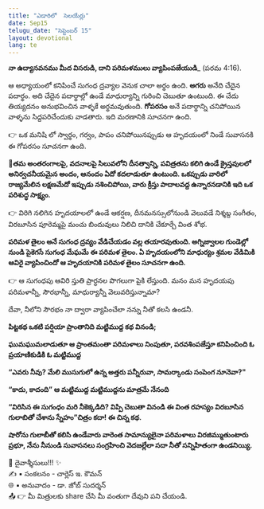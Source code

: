 ```yaml
---
title: "ఎడారిలో  సెలయేర్లు"
date: Sep15
telugu_date: "సెప్టెంబర్ 15"
layout: devotional
lang: te
---
```


**నా ఉద్యానవనము మీద విసరుడి, దాని పరిమళములు వ్యాపింపజేయుడి**_
(పరమ 4:16). 

ఆ అధ్యాయంలో కనిపించే సుగంధ ద్రవ్యాల వెనుక చాలా అర్థం ఉంది. **అగరు** అనేది చేదైన పదార్థం. అది చేదైన పదార్థాల్లో ఉండే మాధుర్యాన్ని గురించి చెబుతూ ఉంటుంది. ఈ చేదు తియ్యదనం అనుభవించిన వాళ్ళకే అర్థమవుతుంది. 
**గోపరసం** అనే పదార్థాన్ని చనిపోయిన వాళ్ళను సిద్దపరిచేందుకు వాడతారు. ఇది మరణానికి సూచనగా ఉంది.

👉 ఒక మనిషి లో స్వార్థం, గర్వం, పాపం చనిపోయినప్పుడు ఆ హృదయంలో నిండే సువాసనకి ఈ గోపరసం సూచనగా ఉంది.

**📖తమ అంతరంగాలపై, వదనాలపై సిలువలోని దీనత్వాన్ని, పవిత్రతను కలిగి ఉండే క్రైస్తవులలో అనిర్వచనీయమైన అందం, ఆనందం ఏదో కదలాడుతూ ఉంటుంది. ఒకప్పుడు వారిలో రాజ్యమేలిన లక్షణమేదో ఇప్పుడు నశించిపోయి, వారు క్రీస్తు పాదాలవద్ద ఉన్నారనడానికి ఇది ఒక పరిశుద్ధ సాక్ష్యం.**

👉 విరిగి నలిగిన హృదయాలలో ఉండే ఆకర్షణ, దీనమనస్సులోనుండి వెలువడే నిశ్శబ్ద సంగీతం, విరబూసిన పూరెమ్మపై మంచు బిందువులు నిలిచి దానికి చేకూర్చే వింత శోభ.

**పరిమళ తైలం అనే సుగంధ ద్రవ్యం వేడిచేయడం వల్ల తయారవుతుంది. అగ్నిజ్వాలల గుండెల్లో నుండి పైకెగసే సుగంధ మేఘమే ఈ పరిమళ తైలం. ఏ హృదయంలోని మాధుర్యం శ్రమల వేడిమికి ఆవిరై వ్యాపించిందో ఆ హృదయానికి పరిమళ తైలం సూచనగా ఉంది.**

👉 ఆ సుగంధపు ఆవిరి స్తుతి ప్రార్ధనల పొగలుగా పైకి లేస్తుంది. మనం మన హృదయపు పరిమళాన్నీ, సౌరభాన్నీ, మాధుర్యాన్నీ వెలువరిస్తున్నామా?

దేవా, నీలోని సౌరభం నా ద్వారా వ్యాపించేలా నన్ను నీతో కలసి ఉండనీ. 

**పిట్టకథ ఒకటి పర్షియా ప్రాంతానిది మట్టిముద్ద కథ వినండి;** 

**ఘుమఘుమలాడుతూ ఆ ప్రాంతమంతా పరిమళాలు నింపుతూ, పరవశింపజేస్తూ కనిపించింది ఓ ప్రయాణికుడికి ఓ మట్టిముద్ద** 

**“ఎవరు నీవు? మేలి ముసుగులో ఉన్న అత్తరు పన్నీరువా, సామర్కాండు సంపెంగ నూనెవా?"** 

**“కాదు, కాదంది” ఆ మట్టిముద్ద మట్టిముద్దను మాత్రమే నేనంది**

**“విరిసిన ఈ సుగంధం మరి నీకెక్కడిది? విప్పి చెబుతా వినండి ఈ వింత రహస్యం విరబూసిన గులాబితో చేశాను స్నేహం”చిత్రం కదా! ఈ చిన్న కథ.** 

**షారోను గులాబీతో కలిసి ఉండేవారు వారెంత సామాన్యులైనా పరిమళాలు విరజిమ్ముతుంటారు ప్రభూ, నేను నీనుండి సువాసనలు సంగ్రహించి వెదజల్లేలా సదా నీతో సన్నిహితంగా ఉండనియ్యి.**

<div class="blessing">🙏 <span class="bless-text">దైవాశ్శీసులు!!!</span> ✨</div>

<div class="credit">✍️ <span class="credit-text">▪ సంకలనం - చార్లెస్ ఇ. కౌమన్</span></div>
<div class="credit">🌐 <span class="credit-text">▪ అనువాదం - డా. జోబ్ సుదర్శన్</span></div>

<div class="share">📤 👉 <span class="share-text">మీ మిత్రులకు share చేసి మీ వంతుగా దేవుని పని చేయండి.</span></div>
